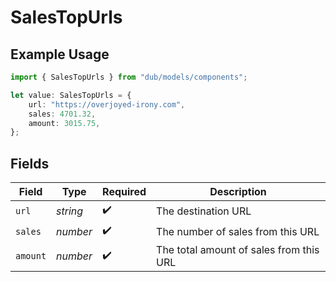 # SalesTopUrls

## Example Usage

```typescript
import { SalesTopUrls } from "dub/models/components";

let value: SalesTopUrls = {
    url: "https://overjoyed-irony.com",
    sales: 4701.32,
    amount: 3015.75,
};
```

## Fields

| Field                                   | Type                                    | Required                                | Description                             |
| --------------------------------------- | --------------------------------------- | --------------------------------------- | --------------------------------------- |
| `url`                                   | *string*                                | :heavy_check_mark:                      | The destination URL                     |
| `sales`                                 | *number*                                | :heavy_check_mark:                      | The number of sales from this URL       |
| `amount`                                | *number*                                | :heavy_check_mark:                      | The total amount of sales from this URL |